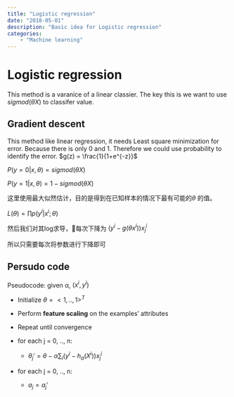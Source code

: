 ```yaml
---
title: "Logistic regression"
date: "2018-05-01"
description: "Basic idea for Logistic regression"
categories:
    - "Machine learning"
---
```


# Logistic regression 

This method is a varanice of a linear classier. The key this is we want to use $sigmod(\theta X)$ to classifer value.

## Gradient descent

This method like linear regression, it needs Least square minimization for error. Because there is only 0 and 1. Therefore we could use probability to identify the error. $g(z) = \frac{1}{1+e^{-z}}$

$P(y=0|x,\theta) = sigmod(\theta X)$

$P(y=1|x,\theta) = 1-sigmod(\theta X)$

这里使用最大似然估计，目的是得到在已知样本的情况下最有可能的$\theta$ 的值。

$L(\theta) = \prod p(y^i|x^i;\theta)$ 

然后我们对其log求导，每次下降为 $(y^i - g(\theta x^i))x_j^i$

所以只需要每次将参数进行下降即可

## Persudo code

Pseudocode: given α, ${(x^i, y^i)}$

- Initialize $\theta = <1, .., 1>^T$

- Perform **feature scaling** on the examples’ attributes
- Repeat until convergence
- for each j = 0, .., n:
    - $\theta_j' = \theta - \alpha \sum_i (y^i-h_a(X^i))x_j^i$
- for each j = 0, .., n:
    - $a_j = a_j'$
